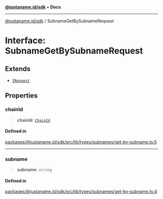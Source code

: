 [**@justaname.id/sdk**](../README.md) • **Docs**

***

[@justaname.id/sdk](../globals.md) / SubnameGetBySubnameRequest

# Interface: SubnameGetBySubnameRequest

## Extends

- [`IRequest`](IRequest.md)

## Properties

### chainId

> **chainId**: [`ChainId`](../type-aliases/ChainId.md)

#### Defined in

[packages/@justaname.id/sdk/src/lib/types/subnames/get-by-subname.ts:5](https://github.com/JustaName-id/JustaName-sdk/blob/dc845c10af242e3ca87d95ef392516ac0bfa8b95/packages/@justaname.id/sdk/src/lib/types/subnames/get-by-subname.ts#L5)

***

### subname

> **subname**: `string`

#### Defined in

[packages/@justaname.id/sdk/src/lib/types/subnames/get-by-subname.ts:4](https://github.com/JustaName-id/JustaName-sdk/blob/dc845c10af242e3ca87d95ef392516ac0bfa8b95/packages/@justaname.id/sdk/src/lib/types/subnames/get-by-subname.ts#L4)
